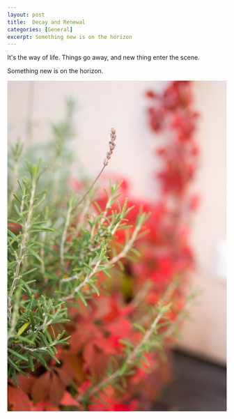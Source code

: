 ```yaml
---
layout: post
title:  Decay and Renewal
categories: [General]
excerpt: Something new is on the horizon
---
```


It's the way of life.
Things go away, and new thing enter the scene.

Something new is on the horizon.

![something_new](../images/something_new.jpg)